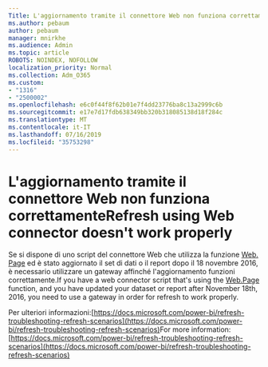 ```yaml
---
Title: L'aggiornamento tramite il connettore Web non funziona correttamente
ms.author: pebaum
author: pebaum
manager: mnirkhe
ms.audience: Admin
ms.topic: article
ROBOTS: NOINDEX, NOFOLLOW
localization_priority: Normal
ms.collection: Adm_O365
ms.custom:
- "1316"
- "2500002"
ms.openlocfilehash: e6c0f44f8f62b01e7f4dd23776ba8c13a2999c6b
ms.sourcegitcommit: e17e7d17fdb638349bb320b318085138d18f284c
ms.translationtype: MT
ms.contentlocale: it-IT
ms.lasthandoff: 07/16/2019
ms.locfileid: "35753298"
---
```

# <a name="refresh-using-web-connector-doesnt-work-properly"></a><span data-ttu-id="683fa-102">L'aggiornamento tramite il connettore Web non funziona correttamente</span><span class="sxs-lookup"><span data-stu-id="683fa-102">Refresh using Web connector doesn't work properly</span></span>

<span data-ttu-id="683fa-103">Se si dispone di uno script del connettore Web che utilizza la funzione [Web. Page](https://msdn.microsoft.com/library/mt260924.aspx) ed è stato aggiornato il set di dati o il report dopo il 18 novembre 2016, è necessario utilizzare un gateway affinché l'aggiornamento funzioni correttamente.</span><span class="sxs-lookup"><span data-stu-id="683fa-103">If you have a web connector script that's using the [Web.Page](https://msdn.microsoft.com/library/mt260924.aspx) function, and you have updated your dataset or report after November 18th, 2016, you need to use a gateway in order for refresh to work properly.</span></span>

<span data-ttu-id="683fa-104">Per ulteriori informazioni:[https://docs.microsoft.com/power-bi/refresh-troubleshooting-refresh-scenarios](https://docs.microsoft.com/power-bi/refresh-troubleshooting-refresh-scenarios)</span><span class="sxs-lookup"><span data-stu-id="683fa-104">For more information: [https://docs.microsoft.com/power-bi/refresh-troubleshooting-refresh-scenarios](https://docs.microsoft.com/power-bi/refresh-troubleshooting-refresh-scenarios)</span></span>
